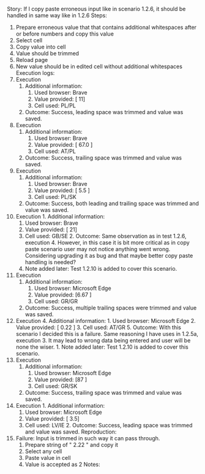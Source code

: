 Story:
If I copy paste erroneous input like in scenario 1.2.6, it should be handled in same way like in 1.2.6
Steps:
1. Prepare erroneous value that that contains additional whitespaces after or before numbers and copy this value
2. Select cell
3. Copy value into cell
4. Value should be trimmed
5. Reload page
6. New value should be in edited cell without additional whitespaces
Execution logs:
1. Execution
	1. Additional information:
		1. Used browser: Brave
		2. Value provided: [  11]
		3. Cell used: PL/PL
	2. Outcome: Success, leading space was trimmed and value was saved.
2.  Execution
	1. Additional information:
		1. Used browser: Brave
		2. Value provided: [ 67.0 ]
		3. Cell used: AT/PL
	2. Outcome: Success, trailing space was trimmed and value was saved.
3.  Execution
	1. Additional information:
		1. Used browser: Brave
		2. Value provided: [ 5.5 ]
		3. Cell used: PL/SK
	2. Outcome: Success, both leading and trailing space was trimmed and value was saved.
4.   Execution
	1. Additional information:
		1. Used browser: Brave
		2. Value provided: [   21]
		3. Cell used: GB/SE
	2. Outcome: Same observation as in test 1.2.6, execution 4. However, in this case it is bit more critical as in copy paste scenario user may not notice anything went wrong. Considering upgrading it as bug and that maybe better copy paste handling is needed?
		1. Note added later: Test 1.2.10 is added to cover this scenario.
5. Execution
	1. Additional information:
		1. Used browser: Microsoft Edge
		2. Value provided: [6.67   ]
		3. Cell used: GR/GR
	2. Outcome: Success, multiple trailing spaces were trimmed and value was saved.
6. Execution
	4. Additional information:
		1. Used browser: Microsoft Edge
		2. Value provided: [  0.22  ]
		3. Cell used: AT/GR
	5. Outcome: With this scenario I decided this is a failure. Same reasoning I have uses in 1.2.5a, execution 3. It may lead to wrong data being entered and user will be none the wiser.
		1. Note added later: Test 1.2.10 is added to cover this scenario.
7.  Execution
	1. Additional information:
		1. Used browser: Microsoft Edge
		2. Value provided: [87  ]
		3. Cell used: GR/SK
	2. Outcome: Success, trailing space was trimmed and value was saved.
8.   Execution
	1. Additional information:
		1. Used browser: Microsoft Edge
		2. Value provided: [ 3.5]
		3. Cell used: LV/IE
	2. Outcome: Success, leading space was trimmed and value was saved.
Reproduction:
1.  Failure: Input is trimmed in such way it can pass through.
	1. Prepare string of "  2.22  " and copy it
	2. Select any cell
	3. Paste value in cell
	4. Value is accepted as 2
Notes:
